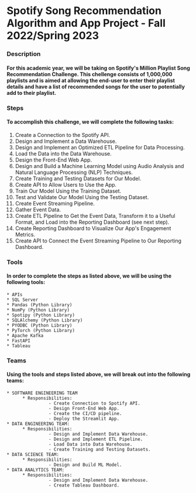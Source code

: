 # Spotify Song Recommendation Algorithm and App Project - Fall 2022/Spring 2023
### Description
#### For this academic year, we will be taking on Spotify's Million Playlist Song Recommendation Challenge. This chellenge consists of 1,000,000 playlists and is aimed at allowing the end-user to enter their playlist details and have a list of recommended songs for the user to potentially add to their playlist.
### Steps
#### To accomplish this challenge, we will complete the following tasks:
1. Create a Connection to the Spotify API.
2. Design and Implement a Data Warehouse.
3. Design and Implement an Optimized ETL Pipeline for Data Processing.
4. Load the Data into the Data Warehouse.
5. Design the Front-End Web App.
6. Design and Build a Machine Learning Model using Audio Analysis and Natural Language Processing (NLP) Techniques.
7. Create Training and Testing Datasets for Our Model.
8. Create API to Allow Users to Use the App.
9. Train Our Model Using the Training Dataset.
10. Test and Validate Our Model Using the Testing Dataset.
11. Create Event Streaming Pipeline.
12. Gather Event Data.
13. Create ETL Pipeline to Get the Event Data, Transform it to a Useful Format, and Load into the Reporting Dashboard (see next step).
14. Create Reporting Dashboard to Visualize Our App's Engagement Metrics.
15. Create API to Connect the Event Streaming Pipeline to Our Reporting Dashboard.
### Tools
#### In order to complete the steps as listed above, we will be using the following tools:
    * APIs
    * SQL Server
    * Pandas (Python Library)
    * NumPy (Python Library)
    * Spotipy (Python Library)
    * SQLAlchemy (Python Library)
    * PYODBC (Python Library)
    * PyTorch (Python Library)
    * Apache Kafka
    * FastAPI
    * Tableau 
### Teams
#### Using the tools and steps listed above, we will break out into the following teams:
    * SOFTWARE ENGINEERING TEAM
          * Responsibilities:
                    - Create Connection to Spotify API.
                    - Design Front-End Web App.
                    - Create the CI/CD pipeline.
                    - Deploy the Streamlit App.
    * DATA ENGINEERING TEAM:
          * Responsibilities: 
                    - Design and Implement Data Warehouse.
                    - Design and Implement ETL Pipeline.
                    - Load Data into Data Warehouse.
                    - Create Training and Testing Datasets.
    * DATA SCIENCE TEAM:
          * Responsibilities:
                    - Design and Build ML Model.
    * DATA ANALYTICS TEAM:
          * Responsibilities:
                    - Design and Implement Data Warehouse.
                    - Create Tableau Dashboard.
